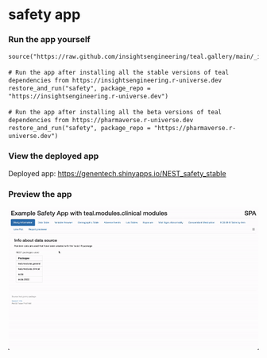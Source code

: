 
<!-- Generated by app_readme_template.Rmd and generate_app_readme.R: do not edit by hand-->

# safety app

### Run the app yourself

    source("https://raw.github.com/insightsengineering/teal.gallery/main/_internal/utils/sourceme.R")

    # Run the app after installing all the stable versions of teal dependencies from https://insightsengineering.r-universe.dev
    restore_and_run("safety", package_repo = "https://insightsengineering.r-universe.dev")

    # Run the app after installing all the beta versions of teal dependencies from https://pharmaverse.r-universe.dev
    restore_and_run("safety", package_repo = "https://pharmaverse.r-universe.dev")

### View the deployed app

Deployed app: <https://genentech.shinyapps.io/NEST_safety_stable>

### Preview the app

![](../_internal/quarto/assets/img/safety.gif)<!-- -->
